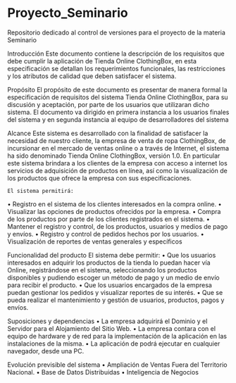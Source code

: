 Proyecto_Seminario
==================

Repositorio dedicado al control de versiones para el proyecto de la materia Seminario

 Introducción
Este documento contiene la descripción de los requisitos que debe cumplir la aplicación de Tienda Online ClothingBox, en esta especificación se detallan los requerimientos funcionales, las restricciones y los atributos de calidad que deben satisfacer el sistema.

 Propósito
El propósito de este documento es presentar de manera formal la especificación de requisitos del sistema Tienda Online ClothingBox, para su discusión y aceptación, por parte de los usuarios que utilizaran dicho sistema.  El documento va dirigido en primera instancia a los usuarios finales del sistema y en segunda instancia al equipo de desarrolladores del sistema

 Alcance
Este sistema es desarrollado con la finalidad de satisfacer la necesidad de nuestro cliente, la empresa de venta de ropa ClothingBox, de incursionar en el mercado de ventas online o a través de Internet, el sistema ha sido denominado Tienda Online ClothingBox, versión 1.0. En particular este sistema brindara a los clientes de la empresa con acceso a internet los servicios de adquisición de productos en línea, así como la visualización de los productos que ofrece la empresa con sus especificaciones. 

	El sistema permitirá:
•	Registro en el sistema de los clientes interesados en la compra online.
•	Visualizar las opciones de productos ofrecidos por la empresa.
•	Compra de los productos por parte de los clientes registrados en el sistema.
•	Mantener el registro y control, de los productos, usuarios y medios de pago y envíos.
•	Registro y control de pedidos hechos por los usuarios.
•	Visualización de reportes de ventas generales y específicos

 Funcionalidad del producto
El sistema debe permitir:
•	Que los usuarios interesados en adquirir los productos de la tienda lo puedan hacer vía Online, registrándose en el sistema, seleccionando los productos disponibles y pudiendo escoger un método de pago y un medio de envío para recibir el producto.
•	Que los usuarios encargados de la empresa puedan gestionar los pedidos y visualizar reportes de su interés.
•	Que se pueda realizar el mantenimiento y gestión de usuarios, productos, pagos y envíos. 

 Suposiciones y dependencias
•	La empresa adquirirá el Dominio y el Servidor para el Alojamiento del Sitio Web. 
•	La empresa contara con el equipo de hardware y de red para la implementación de la aplicación en las instalaciones de la misma.
•	La aplicación de podrá ejecutar en cualquier navegador, desde una PC.
 
 Evolución previsible del sistema
•	Ampliación de Ventas Fuera del Territorio Nacional.
•	Base de Datos Distribuidas
•	Inteligencia de Negocios

